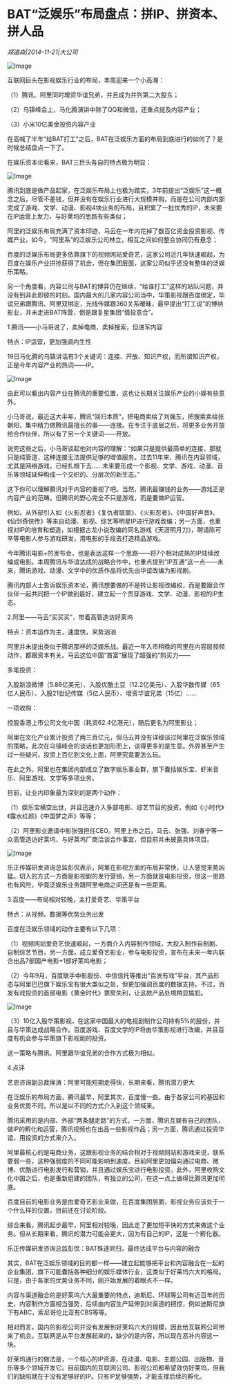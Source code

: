 # BAT“泛娱乐”布局盘点：拼IP、拼资本、拼人品

*郑道森|2014-11-21|大公司*

![Image](http://p2.pstatp.com/large/pgc-image/1521800313233e77a861ee8)

互联网巨头在影视娱乐行业的布局，本周迎来一个小高潮：

（1）腾讯、阿里同时增资华谊兄弟，并且成为并列第二大股东；

（2）乌镇峰会上，马化腾演讲中除了QQ和微信，还重点提及内容产业；

（3）小米10亿美金投资内容产业

在高喊了半年“给BAT打工”之后，BAT在泛娱乐方面的布局到底进行的如何了？是时候总结盘点一下了。

在娱乐资本论看来，BAT三巨头各自的特点极为明显：

![Image](http://p2.pstatp.com/large/pgc-image/152180031321715160b9989)

腾讯到底是做产品起家，在泛娱乐布局上也极为踏实，3年前提出“泛娱乐”这一概念之后，尽管不差钱，但并没有在娱乐行业进行大规模并购，而是在公司内部内部完成了游戏、文学、动漫、影视4块业务的布局，且积累了一批优秀的IP，未来要在IP运营上发力，与好莱坞的思路有些类似；

阿里的泛娱乐布局充满了资本印迹，马云在一年内花掉了数百亿资金投资影视、传媒产业，如今，“阿里系”的泛娱乐公司林立，相互之间如何整合协同仍有悬念；

百度的泛娱乐布局更多依靠旗下的视频网站爱奇艺，这家公司近几年快速崛起，为百度在娱乐产业拼抢获得了机会，但在集团层面，这家公司似乎还没有整体的泛娱乐策略。

另一个角度看，内容公司与BAT的博弈仍在继续，“给谁打工”这样的站队问题，并没有到非此即彼的时刻。国内最大的几家内容公司当中，华策影视跟百度绑定，华谊兄弟跟腾讯、阿里双绑定，光线传媒跟360关系暧昧，最早提出“打工说”的博纳影业，并未走进BAT阵营，倒是跟复星集团“情投意合”。

1.腾讯——小马哥说了，卖掉电商，卖掉搜索，但进军内容

特点：IP运营，更加强调内生性

19日马化腾的乌镇讲话有3个关键词：连接、开放、知识产权，而所谓知识产权，正是今年内容产业的热词——IP。

![Image](http://p2.pstatp.com/large/pgc-image/1521800313283788601935a)

由此可以看出内容产业在腾讯的重要位置，这也让长期关注娱乐产业的小娱有些意外。

小马哥说，最近这大半年，腾讯“回归本质”，把电商卖给了刘强东，把搜索卖给张朝阳，集中精力做腾讯最擅长的事——连接。在专注于底层之后，将更多业务开放给合作伙伴，所以有了另一个关键词——开放。

说完这些之后，小马哥谈起他对内容的理解：“如果只是提供最简单的连接，那就只是纯管道，这种连接无法提供足够的增值服务。过去11年来，腾讯在内容领域，尤其是网络游戏，已经扎根下去……未来要形成一个影视、文学、游戏、动漫、音乐等领域延伸构成一个交织的、分层次的新生态。”

这下你可以理解腾讯对于内容的重视了吧。当然，腾讯最赚钱的业务——游戏正是内容产业的范畴。但腾讯的野心完全不只是游戏，而是要做IP运营。

例如，从外部引入如《火影忍者》《复仇者联盟》、《火影忍者》、《中国好声音》、《仙剑奇侠传》等来自动漫、影视、综艺等明星IP进行游戏改编；另一方面，也重视对IP的培育和塑造，如根据古龙小说改编的同名游戏《天涯明月刀》，聘请陈可辛等电影人参与游戏研发，用电影的手段去打造精品游戏。

今年腾讯电影+的发布会，也是表达这样一个思路——将7个相对成熟的IP陆续改编成电影。本周腾讯与华谊达成的战略合作中，也重点提到“IP互通”这一点——未来，腾讯游戏、动漫、文学中的优质作品将优先由华谊改编为影视剧。

腾讯内部人士告诉娱乐资本论，腾讯想要做的不是转让影视改编权，而是要跟合作伙伴一起共同把一个IP做到最好，建立起一个贯穿游戏、文学、动漫、影视的IP生态。

2.阿里——马云“买买买”，带着高管造访好莱坞

特点：资本运作为主，速度快，来势汹汹

阿里并未提出类似于腾讯那样的泛娱乐战。最近一年入市稍晚的阿里在内容层频频动作，都跟资本有关。马云这位中国“首富”展现了超强的“购买力——

多笔投资：

入股新浪微博（5.86亿美元）、入股优酷土豆（12.2亿美元）、入股华数传媒（65亿人民币）、入股21世纪传媒（5亿人民币）、增资华谊兄弟（15亿）……

一项收购：

控股香港上市公司文化中国（耗资62.4亿港元），随后更名为阿里影业；

阿里在文化产业累计投资了两三百亿元，但马云并没有详细谈过阿里在泛娱乐领域的策略，此次在乌镇峰会的谈话也更加形而上，谈得更多的是生意。外界甚至产生过一些疑问，投资上百亿到文化上面，阿里究竟要怎么玩。

在此之外，阿里也在集团内部成立了数字娱乐事业群，旗下囊括娱乐宝、虾米音乐、阿里游戏、文学等多项业务。

目前，让业内印象最为深刻的是两个动作：

（1）娱乐宝横空出世，并且迅速介入多部电影、综艺节目的投资，例如《小时代》《露水红颜》《中国梦之声》等等；

（2）阿里影业邀请中影张强担任CEO。阿里上市之后，马云、张强、刘春宁等一众高管造访好莱坞，与好莱坞厂商洽谈合作事宜，但目前并未披露具体项目。

![Image](http://p2.pstatp.com/large/pgc-image/1521800313317c0cfe92e86)

乐正传媒研发咨询总监彭侃表示，阿里在影视方面的布局非常快，让人感觉来势凶猛。切入的方式一方面是影视剧的发行营销，另一方面就是电影投资，但这一思路也有风险，毕竟泛娱乐业务跟阿里电商之间还是有一些距离。

3.百度——布局相对较晚，主打爱奇艺、华策平台

特点：从视频、数据等优势业务出发

百度在泛娱乐领域的动作主要有以下几项：

（1）视频网站爱奇艺快速崛起，一方面介入内容制作领域，大投入制作自制剧、自制综艺节目，另一方面，成立爱奇艺影业，参与电影投资，宣布在未来一年内联合出品7部国产电影+1部好莱坞电影；

（2）今年9月，百度联手中影股份、中信信托等推出“百发有戏”平台，其产品形态与阿里巴巴旗下娱乐宝有很大类似之处，但更加强调百度的数据支持。不过，百发有戏投资的首部电影《黄金时代》票房失利，让这款产品处境稍显尴尬。

![Image](http://p2.pstatp.com/large/pgc-image/15218003132782da77e309a)

（3）10亿入股华策影视，在这家中国最大的电视剧制作公司持有5%的股份，并且与华策达成战略合作。百度游戏、百度文学的IP将由华策影视进行改编，并且百度有机会参与华策旗下影视剧的投资。

这一策略与腾讯、阿里跟华谊兄弟的合作方式极为相似。

4.点评

艺恩咨询副总裁侯涛：阿里可能短期走得快，长期来看，腾讯潜力更大

在泛娱乐的布局方面，腾讯最早，阿里其次，百度慢一些。由于各家公司的基因和业务优势不同，所以是以不同的方式介入到这个领域来。

腾讯采用的是内部、外部“两条腿走路”的方式，一方面，腾讯互娱有自己的团队，做IP的孵化和运营，腾讯视频也在出品一些影视作品；另一方面，腾讯通过投资华谊，用投资的方式来介入。

阿里最核心的是电商业务，这跟影视业务的结合相对于视频网站和游戏来说，联系要弱一些，这种强弱度的不同可能影响到速度。目前阿里更加偏向通过电商、微博、优酷进行电影发行和营销，并且通过娱乐宝进行电影投资。此外，阿里收购文化中国之后，也是重新组建的团队，有独立的公司，在这一点上做得比腾讯更加彻底。

百度目前的电影业务是由爱奇艺影业来做，在百度集团层面，影视业务应该处于一个什么样的位置，目前还在讨论阶段。

综合来看，腾讯起步最早，阿里相对较晚，因此走了更加短平快的方式来做这个业务。但从长期来看，腾讯的潜力可能会更大，因为有自己的IP，这是一个孵化器。

乐正传媒研发咨询总监彭侃：BAT殊途同归，最终达成平台与内容的融合

其实，BAT在泛娱乐领域的目的都一样——建立起能够把平台和内容融合在一起的企业集团，旗下可能囊括各种细分的娱乐媒体行业，这类似于好莱坞六大的格局。只是，由于各家的优势业务不同，刚开始发展的着眼点不一样。

内容与渠道融合的是好莱坞六大最重要的特点，迪斯尼、环球等公司有近百年的历史，内容制作方面相当强势，后续由内容生产延伸到对渠道的把控，例如迪斯尼旗下有ABC，索尼哥伦比亚有CBS等等。

相对而言，国内的影视公司并没有发展到好莱坞六大的规模，因此给互联网公司带来了机会。互联网是从平台发展起来的，缺少的是内容，所以现在恶补内容这一块。

好莱坞通行的做法是，一个核心的IP资源，在动漫、电影、主题公园、出版物、音乐等多个领域开发它。目前国内的互联网公司、影视公司都希望效仿好莱坞，但我们的缺陷就在于没有足够好的IP。只有IP足够强势，才能支撑后续的孵化。

